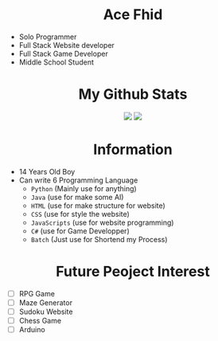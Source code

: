 <h1 align="center" font-size='10px'>Ace Fhid</h1>

- Solo Programmer
- Full Stack Website developer
- Full Stack Game Developer
- Middle School Student
<h1 align="center">My Github Stats</h1>
<p align='center'>
  <img src="https://github-readme-stats.vercel.app/api?username=13151294&show_icons=true&bg_color=101010&title_color=f947ff&icon_color=f947ff&text_color=ffffff&border_color=ffffff&border_radius=20px&hide_title=true&layout=compact">
  <img src='https://github-readme-stats.vercel.app/api/top-langs/?username=13151294&show_icons=true&bg_color=101010&title_color=ffffff&icon_color=f947ff&text_color=ffffff&border_color=ffffff&border_radius=20px&layout=compact' display = 'inline'>
</p>
<h1 align="center">Information</h1>

* 14 Years Old Boy
* Can write 6 Programming Language
   - `Python` (Mainly use for anything)
   - `Java` (use for make some AI)
   - `HTML` (use for make structure for website)
   - `CSS` (use for style the website)
   - `JavaScripts` (use for website programming)
   - `C#` (use for Game Developper)
   - `Batch` (Just use for Shortend my Process)
<h1 align="center">Future Peoject Interest</h1>

- [ ] RPG Game
- [ ] Maze Generator
- [ ] Sudoku Website
- [ ] Chess Game
- [ ] Arduino
